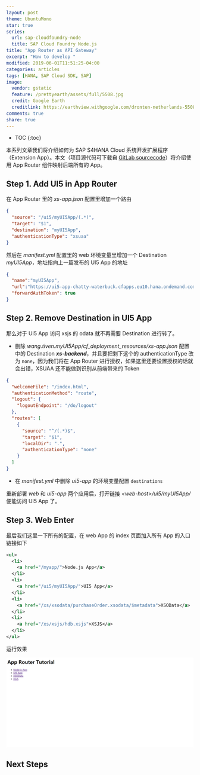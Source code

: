```yaml
---
layout: post
theme: UbuntuMono
star: true
series: 
  url: sap-cloudfoundry-node
  title: SAP Cloud Foundry Node.js
title: "App Router as API Gateway"
excerpt: "How to develop "
modified: 2019-06-01T11:51:25-04:00
categories: articles
tags: [HANA, SAP Cloud SDK, SAP]
image:
  vendor: gstatic
  feature: /prettyearth/assets/full/5508.jpg
  credit: Google Earth
  creditlink: https://earthview.withgoogle.com/dronten-netherlands-5508
comments: true
share: true
---
```


* TOC
{:toc}

本系列文章我们将介绍如何为 SAP S4HANA Cloud 系统开发扩展程序 （Extension App）。本文（项目源代码可下载自 [GitLab sourcecode](https://gitlab.com/i.tiven.wang/s4hana-cloud-sdk-demo/tree/app-router)）将介绍使用 App Router 组件映射后端所有的 App。

## Step 1. Add UI5 in App Router

在 App Router 里的 *xs-app.json* 配置里增加一个路由

```json
{
  "source": "/ui5/myUI5App/(.*)",
  "target": "$1",
  "destination": "myUI5App",
  "authenticationType": "xsuaa"
}
```

然后在 *manifest.yml* 配置里的 web 环境变量里增加一个 Destination *myUI5App*，地址指向上一篇发布的 UI5 App 的地址

```json
{
  "name":"myUI5App",
  "url":"https://ui5-app-chatty-waterbuck.cfapps.eu10.hana.ondemand.com/",
  "forwardAuthToken": true
}
```

## Step 2. Remove Destination in UI5 App

那么对于 UI5 App 访问 xsjs 的 odata 就不再需要 Destination 进行转了。

* 删除 *wang.tiven.myUI5App/cf_deployment_resources/xs-app.json* 配置中的 Destination _**xs-backend**_，并且要把剩下这个的 authenticationType 改为 `none`，因为我们将在 App Router 进行授权，如果这里还要设置授权的话就会出错，XSUAA 还不能做到识别从前端带来的 Token

```json
{
  "welcomeFile": "/index.html",
  "authenticationMethod": "route",
  "logout": {
    "logoutEndpoint": "/do/logout"
  },
  "routes": [
    {
      "source": "^/(.*)$",
      "target": "$1",
      "localDir": ".",
      "authenticationType": "none"
    }
  ]
}
```

* 在 *manifest.yml* 中删除 *ui5-app* 的环境变量配置 `destinations`

重新部署 *web* 和 *ui5-app* 两个应用后，打开链接 *&lt;web-host&gt;/ui5/myUI5App/* 便能访问 UI5 App 了。

## Step 3. Web Enter

最后我们这里一下所有的配置，在 web App 的 index 页面加入所有 App 的入口链接如下

```xml
<ul>
  <li>
    <a href="/myapp/">Node.js App</a>
  </li>
  <li>
    <a href="/ui5/myUI5App/">UI5 App</a>
  </li>
  <li>
    <a href="/xs/xsodata/purchaseOrder.xsodata/$metadata">XSOData</a>
  </li>
  <li>
    <a href="/xs/xsjs/hdb.xsjs">XSJS</a>
  </li>
</ul>
```

运行效果

![](/images/s4hana/sap-cf-web-app-router.png)

## Next Steps
